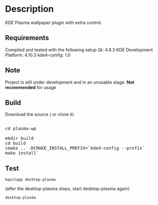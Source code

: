Description
=========

KDE Plasma wallpaper plugin with extra control. 

Requirements
------
Compiled and tested with the following setup
Qt: 4.8.3
KDE Development Platform: 4.10.3
kde4-config: 1.0


Note
------
Project is still under development and in an unusable stage. **Not recommended** for usage


Build
-------
Download the source ( or clone it)
<pre>

cd plasma-wp
  
mkdir build
cd build
cmake .. -DCMAKE_INSTALL_PREFIX=`kde4-config --prefix`
make install`
</pre>

Test
------
`kquitapp desktop-plasma`

(after the desktop-plasma stops, start desktop-plasma again)

`desktop-plasma`
